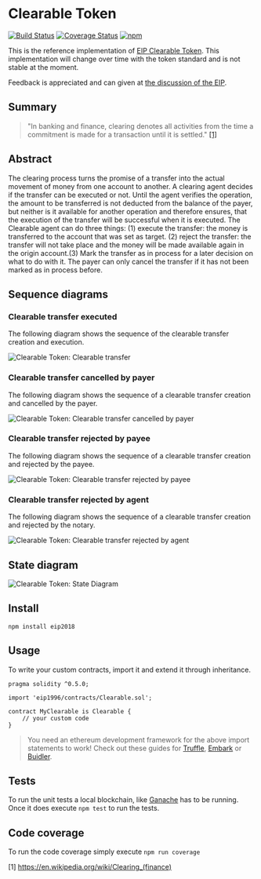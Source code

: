 # Clearable Token

[![Build Status](https://travis-ci.org/IoBuilders/clearable-token.svg?branch=master)](https://travis-ci.org/IoBuilders/clearable-token)
[![Coverage Status](https://coveralls.io/repos/github/IoBuilders/clearable-token/badge.svg?branch=master)](https://coveralls.io/github/IoBuilders/clearable-token?branch=master)
[![npm](https://img.shields.io/npm/v/eip1996.svg)](https://www.npmjs.com/package/eip1996)

This is the reference implementation of [EIP Clearable Token](https://github.com/IoBuilders/EIPs/blob/eip-clearable-token/EIPS/eip-clearable-token.md). This implementation will change over time with the token standard and is not stable at the moment.

Feedback is appreciated and can given at [the discussion of the EIP](https://github.com/IoBuilders/EIPs/pull/1).

## Summary

> "In banking and finance, clearing denotes all activities from the time a commitment is made for a transaction until it is settled." [[1]][Clearing-Wikipedia] 

## Abstract
The clearing process turns the promise of a transfer into the actual movement of money from one account to another. A clearing agent decides if the transfer can be executed or not. Until the agent verifies the operation, the amount to be transferred is not deducted from the balance of the payer, but neither is it available for another operation and therefore ensures, that the execution of the transfer will be successful when it is executed. 
The Clearable agent can do three things: (1) execute the transfer: the money is transferred to the account that was set as target. (2) reject the transfer: the transfer will not take place and the money will be made available again in the origin account.(3) Mark the transfer as in process for a later decision on what to do with it. The payer can only cancel the transfer if it has not been marked as in process before. 

## Sequence diagrams

### Clearable transfer executed

The following diagram shows the sequence of the clearable transfer creation and execution.

![Clearable Token: Clearable transfer](https://www.plantuml.com/plantuml/img/dP2n3i8m44FtVCMfKnduWGoe1J4mmT1-G6WC0o51bwl4vwEaeaiY1kQp_NpkeXYM-UdK6C4zRNVK71mCcwi33U41tsWARC436nzlu5Q2fgJURrIXJG7z7LuqhQUlyPnIO5M-rq2awSLXGeo5jqxAdIkaaxyiEJzPU6EQ1ILhdI9_gKd-Ad5Sugtgu6rQ-0C0)

### Clearable transfer cancelled by payer

The following diagram shows the sequence of a clearable transfer creation and cancelled by the payer.

![Clearable Token: Clearable transfer cancelled by payer](https://www.plantuml.com/plantuml/img/VP0n3e9G44HxJh6Xqi8B_CA07C063x3oHqrSzYVxb_l39y46GpqpRoRJP6VpQPJgaM4jNQvKTm8sVWgeJrze7IXPXFN6cb-mawT0nNqxLpjl0RHlg0VwILlmNYY8Xqq3wm3P4l_vQpwGOT4ow0E9n6EQr0_zkptTsYNBeWOQomSp)

### Clearable transfer rejected by payee

The following diagram shows the sequence of a clearable transfer creation and rejected by the payee.

![Clearable Token: Clearable transfer rejected by payee](https://www.plantuml.com/plantuml/img/VP0x3i8m44Jxd6AL2Weku08buG18A3d0WWSGEBQqtjoVh2Le757FvuscoygYonoQAKDwEXofFGMmy3M0nlH6R1qbyP1HEEOxPAV9aRc7VLDvhQ1_8AgZd_GDdgq5lf26BH0v4hnmqogw3IgJBRDg6VH4yCHpMgB-zLVjbm9TbtM8thxu0000)

### Clearable transfer rejected by agent

The following diagram shows the sequence of a clearable transfer creation and rejected by the notary.

![Clearable Token: Clearable transfer rejected by agent](https://www.plantuml.com/plantuml/img/VP113i8m40FlUSMg9pZmWHnG2mz0GkK12p4WI1Dfi_q_tKXmISNPzjXoNvH5vocwIu4CjDjJTunWuMi4ZVcDr7dA4Y2ZS2fto4Qp9tCVjgxn6c1u8Acdd_GDdeo2uAg-saIU12_SjCckDzNDbbcq0deY1k8fpqd_-XlwkPOkqtgaO6Ty0000)

## State diagram

![Clearable Token: State Diagram](https://www.plantuml.com/plantuml/img/dPAzJiGm48HxFyNMIFS25EYa4mKL2D4XYesz9ePbVLexYBmzjYy_5oaqL8xopSwChJscZ9g7BpQlDszmEDp1epfIShTmOaB5Zkb5KP8ddOYPpgP-a2UDbbBQqIziCt7_GtR8km4pCak773z94aGFPnn90PMW9tQ0ua1Y1lp6mDK3V5J8av6vglLFYuPpJzEKHMdYSbfYRcH9MwzKV_kXyEA4PLHpG5uzUqpG4GcuABHvbMVw8Bl_AZCogwQsYS9ZCIlVpCMa6riulfFacbvhRoDEb-gx6GipLwg_KvhvXGKF8K6GUM-WB5GUaZcIkBfMvXS0)

## Install

```
npm install eip2018
```

## Usage

To write your custom contracts, import it and extend it through inheritance.

```solidity
pragma solidity ^0.5.0;

import 'eip1996/contracts/Clearable.sol';

contract MyClearable is Clearable {
    // your custom code
}
```

> You need an ethereum development framework for the above import statements to work! Check out these guides for [Truffle], [Embark] or [Buidler].

## Tests

To run the unit tests a local blockchain, like [Ganache](https://www.trufflesuite.com/ganache) has to be running.  Once it does execute `npm test` to run the tests.

## Code coverage

To run the code coverage simply execute `npm run coverage`

[Truffle]: https://truffleframework.com/docs/truffle/quickstart
[Embark]: https://embark.status.im/docs/quick_start.html
[Buidler]: https://buidler.dev/guides/#getting-started

[1] https://en.wikipedia.org/wiki/Clearing_(finance)

[Clearing-Wikipedia]: https://en.wikipedia.org/wiki/Clearing_(finance)
